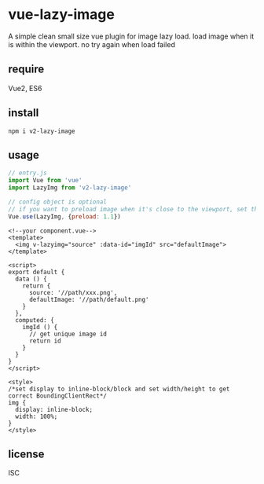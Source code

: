 # vue-lazy-image
A simple clean small size vue plugin for image lazy load. load image when it is within the viewport. no try again when load failed

## require
Vue2, ES6

## install
```
npm i v2-lazy-image
```

## usage
```js
// entry.js
import Vue from 'vue'
import LazyImg from 'v2-lazy-image'

// config object is optional
// if you want to preload image when it's close to the viewport, set the preload value > 1
Vue.use(LazyImg, {preload: 1.1})

```

```vue
<!--your component.vue-->
<template>
  <img v-lazyimg="source" :data-id="imgId" src="defaultImage">
</template>

<script>
export default {
  data () {
    return {
      source: '//path/xxx.png',
      defaultImage: '//path/default.png'
    }
  },
  computed: {
    imgId () {
      // get unique image id 
      return id
    }
  }
}
</script>

<style>
/*set display to inline-block/block and set width/height to get correct BoundingClientRect*/
img {
  display: inline-block;
  width: 100%;
}
</style>
```

## license
ISC
